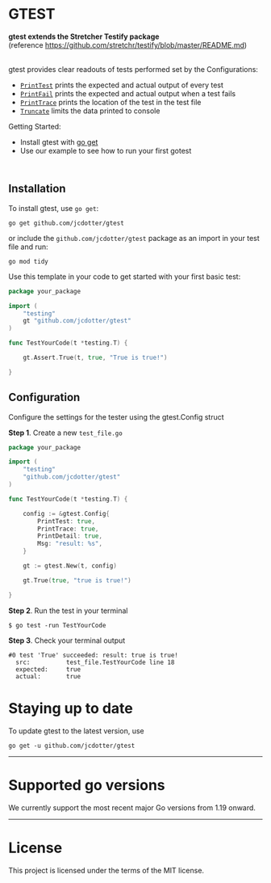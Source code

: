 GTEST
========
**gtest extends the Stretcher Testify package**\
(reference https://github.com/stretchr/testify/blob/master/README.md)

\
gtest provides clear readouts of tests performed set by the Configurations:
  *  [`PrintTest`](# "Config Field") prints the expected and actual output of every test
  *  [`PrintFail`](# "Config Field") prints the expected and actual output when a test fails
  *  [`PrintTrace`](# "Config Field") prints the location of the test in the test file
  *  [`Truncate`](# "Config Field") limits the data printed to console

Getting Started:
  * Install gtest with [go get](#installation)
  * Use our example to see how to run your first gotest
  
\
Installation
------------
To install gtest, use `go get`:

    go get github.com/jcdotter/gtest

or include the `github.com/jcdotter/gtest` package as an import in your test file and run:

    go mod tidy

Use this template in your code to get started with your first basic test:

```go
package your_package

import (
    "testing"
    gt "github.com/jcdotter/gtest"
)

func TestYourCode(t *testing.T) {

    gt.Assert.True(t, true, "True is true!")

}
```


Configuration
-------------
Configure the settings for the tester using the gtest.Config struct

**Step 1**. Create a new `test_file.go`
```go
package your_package

import (
    "testing"
    "github.com/jcdotter/gtest"
)

func TestYourCode(t *testing.T) {

    config := &gtest.Config{
        PrintTest: true,
        PrintTrace: true,
        PrintDetail: true,
        Msg: "result: %s",
    }

    gt := gtest.New(t, config)

    gt.True(true, "true is true!")

}
```

**Step 2**. Run the test in your terminal
```
$ go test -run TestYourCode
```
**Step 3**. Check your terminal output
```
#0 test 'True' succeeded: result: true is true!
  src:          test_file.TestYourCode line 18
  expected:     true
  actual:       true
```

Staying up to date
==================

To update gtest to the latest version, use 
```
go get -u github.com/jcdotter/gtest
``````
---

Supported go versions
==================

We currently support the most recent major Go versions from 1.19 onward.

------

License
=======

This project is licensed under the terms of the MIT license.